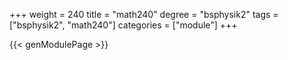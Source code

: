 +++
weight = 240
title = "math240"
degree = "bsphysik2"
tags = ["bsphysik2", "math240"]
categories = ["module"]
+++

{{< genModulePage >}}
